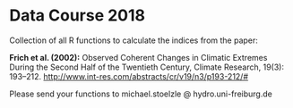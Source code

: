 # Data Course 2018

Collection of all R functions to calculate the indices from the paper: 

**Frich et al. (2002):** Observed Coherent Changes in Climatic Extremes During the Second Half of the Twentieth Century, Climate Research, 19(3): 193–212. http://www.int-res.com/abstracts/cr/v19/n3/p193-212/#

Please send your functions to michael.stoelzle @ hydro.uni-freiburg.de
